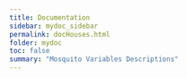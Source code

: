 ```yaml
---
title: Documentation
sidebar: mydoc_sidebar
permalink: docHouses.html
folder: mydoc
toc: false
summary: "Mosquito Variables Descriptions"
---
```


